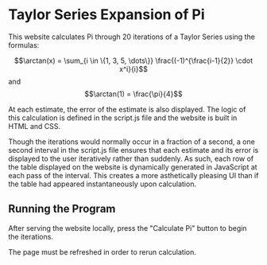 # Taylor Series Expansion of Pi

This website calculates Pi through 20 iterations of a Taylor Series using the formulas:

$$\arctan(x) = \sum_{i \in \{1, 3, 5, \dots\}} \frac{(-1)^{\frac{i-1}{2}} \cdot x^i}{i}$$
and
$$\arctan(1) = \frac{\pi}{4}$$

At each estimate, the error of the estimate is also displayed.
The logic of this calculation is defined in the script.js file and the website is built in HTML and CSS. 

Though the iterations would normally occur in a fraction of a second, a one second interval in the script.js file ensures that
each estimate and its error is displayed to the user iteratively rather than suddenly. As such, each row of the table displayed 
on the website is dynamically generated in JavaScript at each pass of the interval. This creates a more asthetically pleasing UI than if the table 
had appeared instantaneously upon calculation.

## Running the Program

After serving the website locally, press the "Calculate Pi" button to begin the iterations. 

The page must be refreshed in order to rerun calculation.
